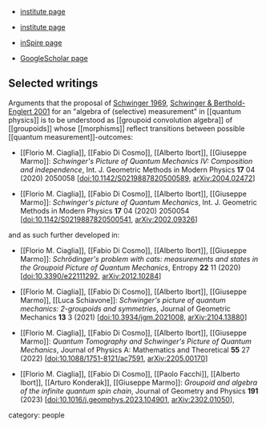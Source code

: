 
* [institute page](https://www.uc3m.es/ss/Satellite/UC3MInstitucional/en/TextoDosColumnas/1371341886741/?d=Touch)

* [institute page](https://www.uah.es/es/estudios/profesor/Fabio-Di-Cosmo/)

* [inSpire page](https://inspirehep.net/authors/1921263)

* [GoogleScholar page](https://scholar.google.fr/citations?user=Q0N5BG8AAAAJ&hl=fr)


## Selected writings

Arguments that the proposal of [Schwinger 1969](groupoid+algebra#Schwinger1969), [Schwinger & Berthold-Englert 2001](groupoid+algebra#SchwingerBerthold-Englert01) for an "algebra of (selective) measurement" in [[quantum physics]] is to be understood as [[groupoid convolution algebra]] of [[groupoids]] whose  [[morphisms]] reflect transitions between possible [[quantum measurement]]-outcomes:

* [[Florio M. Ciaglia]], [[Fabio Di Cosmo]], [[Alberto Ibort]], [[Giuseppe Marmo]]: *Schwinger's Picture of Quantum Mechanics IV: Composition and independence*, Int. J. Geometric Methods in Modern Physics **17** 04 (2020) 2050058 \[<a href="https://doi.org/10.1142/S0219887820500589">doi:10.1142/S0219887820500589</a>, [arXiv:2004.02472](https://arxiv.org/abs/2004.02472)\]

* [[Florio M. Ciaglia]], [[Fabio Di Cosmo]], [[Alberto Ibort]], [[Giuseppe Marmo]]: *Schwinger's picture of Quantum Mechanics*, Int. J. Geometric Methods in Modern Physics **17** 04 (2020)  2050054 \[<a href="https://doi.org/10.1142/S0219887820500541">doi:10.1142/S0219887820500541</a>, [arXiv:2002.09326](https://arxiv.org/abs/2002.09326)\]

and as such further developed in:

* [[Florio M. Ciaglia]], [[Fabio Di Cosmo]], [[Alberto Ibort]], [[Giuseppe Marmo]]: *Schrödinger's problem with cats: measurements and states in the Groupoid Picture of Quantum Mechanics*, Entropy **22** 11 (2020) \[<a href="https://doi.org/10.3390/e22111292">doi:10.3390/e22111292</a>, [arXiv:2012.10284](https://arxiv.org/abs/2012.10284)\]

* [[Florio M. Ciaglia]], [[Fabio Di Cosmo]], [[Alberto Ibort]], [[Giuseppe Marmo]], [[Luca Schiavone]]: *Schwinger's picture of quantum mechanics: 2-groupoids and symmetries*, Journal of Geometric Mechanics **13** 3 (2021) \[<a href="https://doi.org/10.3934/jgm.2021008">doi:10.3934/jgm.2021008</a>, [arXiv:2104.13880](https://arxiv.org/abs/2104.13880)\]

* [[Florio M. Ciaglia]], [[Fabio Di Cosmo]], [[Alberto Ibort]], [[Giuseppe Marmo]]: *Quantum Tomography and Schwinger's Picture of Quantum Mechanics*, Journal of Physics A: Mathematics and Theoretical **55** 27 (2022) \[<a href="https://doi.org/10.1088/1751-8121/ac7591">doi:10.1088/1751-8121/ac7591</a>, [arXiv:2205.00170](https://arxiv.org/abs/2205.00170)\]

* [[Florio M. Ciaglia]], [[Fabio Di Cosmo]], [[Paolo Facchi]], [[Alberto Ibort]], [[Arturo Konderak]], [[Giuseppe Marmo]]: *Groupoid and algebra of the infinite quantum spin chain*, Journal of Geometry and Physics **191** (2023) \[<a href="https://doi.org/10.1016/j.geomphys.2023.104901">doi:10.1016/j.geomphys.2023.104901</a>, [arXiv:2302.01050](https://arxiv.org/abs/2302.01050)\],

category: people
